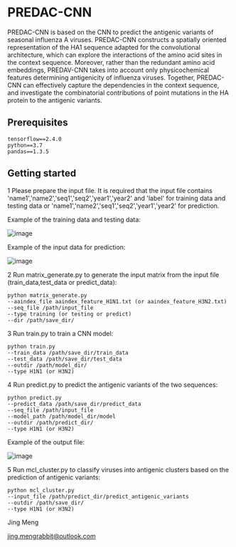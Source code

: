 # PREDAC-CNN

PREDAC-CNN is based on the CNN to predict the antigenic variants of seasonal influenza A viruses. PREDAC-CNN constructs a spatially oriented representation of the HA1 sequence adapted for the convolutional architecture, which can explore the interactions of the amino acid sites in the context sequence. Moreover, rather than the redundant amino acid embeddings, PREDAV-CNN takes into account only physicochemical features determining antigenicity of influenza viruses. Together, PREDAC-CNN can effectively capture the dependencies in the context sequence, and investigate the combinatorial contributions of point mutations in the HA protein to the antigenic variants.

## Prerequisites

    tensorflow==2.4.0
    python==3.7
    pandas==1.3.5


## Getting started
1 Please prepare the input file. It is required that the input file contains 'name1','name2','seq1','seq2','year1','year2' and 'label' for training data and testing data or 'name1','name2','seq1','seq2','year1','year2' for prediction.<br>

Example of the training data and testing data:



![image](https://github.com/jingmeng-bioinformatics/PREDAC-CNN/assets/35085665/ce68d776-0876-4ad0-8866-2d50954b941c)



Example of the input data for prediction:



![image](https://github.com/jingmeng-bioinformatics/PREDAC-CNN/assets/35085665/42abde09-d86e-4cb9-8840-592327329e33)




2 Run matrix_generate.py to generate the input matrix from the input file (train_data,test_data or predict_data):

    python matrix_generate.py
    --aaindex_file aaindex_feature_H1N1.txt (or aaindex_feature_H3N2.txt)
    --seq_file /path/input_file
    --type training (or testing or predict)
    --dir /path/save_dir/


3 Run train.py to train a CNN model:

    python train.py
    --train_data /path/save_dir/train_data
    --test_data /path/save_dir/test_data
    --outdir /path/model_dir/
    --type H1N1 (or H3N2)

4 Run predict.py to predict the antigenic variants of the two sequences:

    python predict.py
    --predict_data /path/save_dir/predict_data
    --seq_file /path/input_file
    --model_path /path/model_dir/model
    --outdir /path/predict_dir/
    --type H1N1 (or H3N2)

Example of the output file:

![image](https://github.com/jingmeng-bioinformatics/PREDAC-CNN/assets/35085665/29ecd1b6-3c93-492e-8503-cd357c8706b8)

5 Run mcl_cluster.py to classify viruses into antigenic clusters based on the prediction of antigenic variants:

    python mcl_cluster.py
    --input_file /path/predict_dir/predict_antigenic_variants
    --outdir /path/save_dir/
    --type H1N1 (or H3N2)




Jing Meng<br>

jing.mengrabbit@outlook.com<br>

